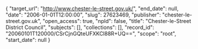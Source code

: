 {
  "target_url": "http://www.chester-le-street.gov.uk/", 
  "end_date": null, 
  "date": "2006-01-01T12:00:00", 
  "slug": 27623469, 
  "publisher": "chester-le-street.gov.uk", 
  "open_access": true, 
  "npld": false, 
  "title": "Chester-le-Street District Council", 
  "subjects": [], 
  "collections": [], 
  "record_id": "20060101T120000/CSrCjnGQteUFXKCl88R+UQ==", 
  "scope": "root", 
  "start_date": null
}

